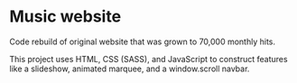 # Music website 
Code rebuild of original website that was grown to 70,000 monthly hits.


This project uses HTML, CSS (SASS), and JavaScript to construct features like a slideshow, animated marquee, and a window.scroll navbar.
